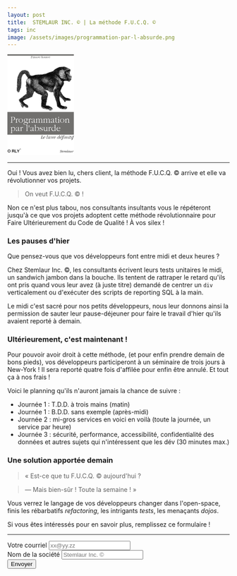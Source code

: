 ```yaml
---
layout: post
title:  STEMLAUR INC. © | La méthode F.U.C.Q. ©
tags: inc
image: /assets/images/programmation-par-l-absurde.png
---
```


<img src="/assets/images/programmation-par-l-absurde.png" width="30%" class="center">

---

Oui ! Vous avez bien lu, chers client, la méthode F.U.C.Q. © arrive et elle va révolutionner vos projets.

<!--more-->

> On veut F.U.C.Q. © ! 

Non ce n'est plus tabou, nos consultants insultants vous le répéteront jusqu'à ce que vos projets adoptent cette méthode révolutionnaire pour Faire Ultérieurement du Code de Qualité ! À vos silex !

### Les pauses d'hier

Que pensez-vous que vos développeurs font entre midi et deux heures ?

Chez Stemlaur Inc. ©, les consultants écrivent leurs tests unitaires le midi, un sandwich jambon dans la bouche. Ils tentent de rattraper le retard qu'ils ont pris quand vous leur avez (à juste titre) demandé de centrer un `div` verticalement ou d'exécuter des scripts de reporting SQL à la main.

Le midi c'est sacré pour nos petits développeurs, nous leur donnons ainsi la permission de sauter leur pause-déjeuner pour faire le travail d'hier qu'ils avaient reporté à demain.

### Ultérieurement, c'est maintenant !

Pour pouvoir avoir droit à cette méthode, (et pour enfin prendre demain de bons pieds), vos développeurs participeront à un séminaire
de trois jours à New-York ! Il sera reporté quatre fois d'affilée pour enfin être annulé. Et tout ça à nos frais !

Voici le planning qu'ils n'auront jamais la chance de suivre :

* Journée 1 : T.D.D. à trois mains (matin)
* Journée 1 : B.D.D. sans exemple (après-midi) 
* Journée 2 : mi-gros services en voici en voilà (toute la journée, un service par heure)
* Journée 3 : sécurité, performance, accessibilité, confidentialité des données et autres sujets qui n'intéressent que les dév (30 minutes max.)

### Une solution apportée demain

> « Est-ce que tu F.U.C.Q. © aujourd'hui ?

> — Mais bien-sûr ! Toute la semaine ! »

Vous verrez le langage de vos développeurs changer dans l'open-space, finis les rébarbatifs _refactoring_, les intrigants _tests_, les menaçants _dojos_.

Si vous êtes intéressés pour en savoir plus, remplissez ce formulaire ! 

---

<div>
  <div class="form-group">
    <label>Votre courriel</label>
    <input type="email" class="form-control" placeholder="xx@yy.zz">
  </div>
  <div class="form-group">
    <label>Nom de la société</label>
    <input type="text" class="form-control" placeholder="Stemlaur Inc. ©">
  </div>
  <button class="btn btn-primary" onclick="alert('erreur :-(')">Envoyer</button>
</div>  
